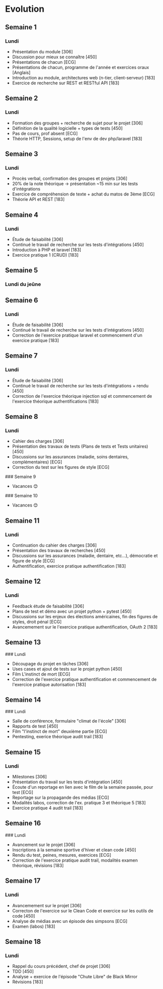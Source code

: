 # Evolution

## Semaine 1

### Lundi
- Présentation du module [306]
- Discussion pour mieux se connaître [450]
- Présentations de chacun [ECG]
- Présentations de chacun, programme de l'année et exercices oraux [Anglais]
- Introduction au module, architectures web (n-tier, client-serveur) [183]
- Exercice de recherche sur REST et RESTful API [183]

## Semaine 2

### Lundi
- Formation des groupes + recherche de sujet pour le projet [306]
- Définition de la qualité logicielle + types de tests [450]
- Pas de cours, prof absent [ECG]
- Théorie HTTP, Sessions, setup de l'env de dev php/laravel [183]

## Semaine 3

### Lundi
- Procès verbal, confirmation des groupes et projets [306]
- 20% de la note théorique -> présentation ~15 min sur les tests d'intégrations
- Exercice de compréhension de texte + achat du matos de 3ème [ECG]
- Théorie API et REST [183]

## Semaine 4

### Lundi
- Étude de faisabilité [306]
- Continué le travail de recherche sur les tests d'intégrations [450]
- Introduction à PHP et laravel [183]
- Exercice pratique 1 (CRUD) [183]

## Semaine 5

### Lundi du jeûne

## Semaine 6

### Lundi
- Étude de faisabilité [306]
- Continué le travail de recherche sur les tests d'intégrations [450]
- Correction de l'exercice pratique laravel et commencement d'un exercice pratique [183]

## Semaine 7

### Lundi
- Étude de faisabilité [306]
- Continué le travail de recherche sur les tests d'intégrations + rendu [450]
- Correction de l'exercice théorique injection sql et commencement de l'exercice théorique authentifications [183]

## Semaine 8

### Lundi
- Cahier des charges [306]
- Présentation des travaux de tests (Plans de tests et Tests unitaires) [450]
- Discussions sur les assurances (maladie, soins dentaires, complémentaires) [ECG]
- Correction du test sur les figures de style [ECG]

### Semaine 9 
- Vacances 😊

### Semaine 10
- Vacances 😊

## Semaine 11

### Lundi
- Continuation du cahier des charges [306]
- Présentation des travaux de recherches [450]
- Discussions sur les assurances (maladie, dentaire, etc...), démocratie et figure de style [ECG]
- Authentification, exercice pratique authentification [183]

## Semaine 12

### Lundi
- Feedback étude de faisabilité [306]
- Plans de test et démo avec un projet python + pytest [450]
- Discussions sur les enjeux des élections américaines, fin des figures de styles, droit pénal [ECG]
- Avancemement sur le l'exercice pratique authentification, OAuth 2 [183]

## Semaine 13

### Lundi
- Découpage du projet en tâches [306]
- Uses cases et ajout de tests sur le projet python [450]
- Film L'instinct de mort [ECG]
- Correction de l'exercice pratique authentification et commencement de l'exercice pratique autorisation [183]

## Semaine 14

### Lundi
- Salle de conférence, formulaire "climat de l'école" [306]
- Rapports de test [450]
- Film "l'instinct de mort" deuxième partie [ECG]
- Pentesting, exerice théorique audit trail [183]

## Semaine 15

### Lundi
- Milestones [306]
- Présentation du travail sur les tests d'intégration [450]
- Écoute d'un reportage en lien avec le film de la semaine passée, pour test [ECG]
- Reportage sur la propagande des médias [ECG] 
- Modalités labos, correction de l'ex. pratique 3 et théorique 5 [183]
- Exercice pratique 4 audit trail [183]

## Semaine 16

### Lundi
- Avancement sur le projet [306]
- Inscriptions à la semaine sportive d'hiver et clean code [450]
- Rendu du test, peines, mesures, exercices [ECG]
- Correction de l'exercice pratique audit trail, modalités examen théorique, révisions [183]

## Semaine 17

### Lundi
- Avancemement sur le projet [306]
- Correcton de l'exercice sur le Clean Code et exercice sur les outils de code [450]
- Analyse de médias avec un épisode des simpsons [ECG]
- Examen (labos) [183]

## Semaine 18

### Lundi
- Rappel du cours précédent, chef de projet [306]
- TDD [450]
- Analyse + exercice de l'épisode "Chute Libre" de Black Mirror
- Révisions [183]